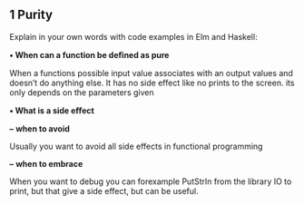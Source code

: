## **1  Purity** 

 

Explain in your own words with code examples in Elm and Haskell: 

 

 

**• When can a function be deﬁned as pure** 



When a functions possible input value associates with an output values and doesn’t do anything else.
 It has no side effect like no prints to the screen.
 its only depends on the parameters given 



**• What is a side eﬀect** 



**–** **when to avoid**

 Usually you want to avoid all side effects in functional programming

 **–** **when to embrace** 



When you want to debug you can forexample PutStrln from the library IO to print, but that give a side effect, but can be useful.